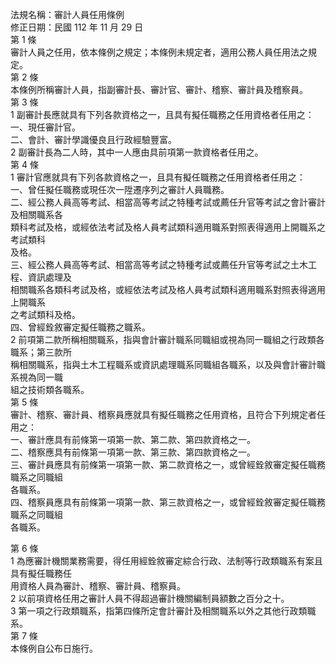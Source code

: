 法規名稱：審計人員任用條例  
修正日期：民國 112 年 11 月 29 日  
第 1 條  
審計人員之任用，依本條例之規定；本條例未規定者，適用公務人員任用法之規定。  
第 2 條  
本條例所稱審計人員，指副審計長、審計官、審計、稽察、審計員及稽察員。  
第 3 條  
1 副審計長應就具有下列各款資格之一，且具有擬任職務之任用資格者任用之：  
一、現任審計官。  
二、會計、審計學識優良且行政經驗豐富。  
2 副審計長為二人時，其中一人應由具前項第一款資格者任用之。  
第 4 條  
1 審計官應就具有下列各款資格之一，且具有擬任職務之任用資格者任用之：  
一、曾任擬任職務或現任次一陞遷序列之審計人員職務。  
二、經公務人員高等考試、相當高等考試之特種考試或薦任升官等考試之會計審計及相關職系各  
類科考試及格，或經依法考試及格人員考試類科適用職系對照表得適用上開職系之考試類科  
及格。  
三、經公務人員高等考試、相當高等考試之特種考試或薦任升官等考試之土木工程、資訊處理及  
相關職系各類科考試及格，或經依法考試及格人員考試類科適用職系對照表得適用上開職系  
之考試類科及格。  
四、曾經銓敘審定擬任職務之職系。  
2 前項第二款所稱相關職系，指與會計審計職系同職組或視為同一職組之行政類各職系；第三款所  
稱相關職系，指與土木工程職系或資訊處理職系同職組各職系，以及與會計審計職系視為同一職  
組之技術類各職系。  
第 5 條  
審計、稽察、審計員、稽察員應就具有擬任職務之任用資格，且符合下列規定者任用之：  
一、審計應具有前條第一項第一款、第二款、第四款資格之一。  
二、稽察應具有前條第一項第一款、第三款、第四款資格之一。  
三、審計員應具有前條第一項第一款、第二款資格之一，或曾經銓敘審定擬任職務職系之同職組  
各職系。  
四、稽察員應具有前條第一項第一款、第三款資格之一，或曾經銓敘審定擬任職務職系之同職組  
各職系。  


第 6 條  
1 為應審計機關業務需要，得任用經銓敘審定綜合行政、法制等行政類職系有案且具有擬任職務任  
用資格人員為審計、稽察、審計員、稽察員。  
2 以前項資格任用之審計人員不得超過審計機關編制員額數之百分之十。  
3 第一項之行政類職系，指第四條所定會計審計及相關職系以外之其他行政類職系。  
第 7 條  
本條例自公布日施行。  


